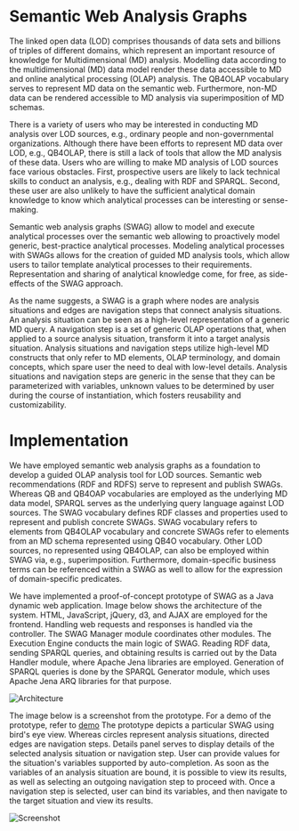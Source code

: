 # Semantic Web Analysis Graphs

The linked open data (LOD) comprises thousands of data sets and billions of triples of different domains, which represent an important resource of knowledge for Multidimensional (MD) analysis.
Modelling data according to the multidimensional (MD) data model render these data accessible to MD and online analytical processing (OLAP) analysis.
The QB4OLAP vocabulary serves to represent MD data on the semantic web.
Furthermore, non-MD data can be rendered accessible to MD analysis via superimposition of MD schemas.

There is a variety of users who may be interested in conducting MD analysis over LOD sources, e.g., ordinary people and non-governmental organizations.
Although there have been efforts to represent MD data over LOD, e.g., QB4OLAP, there is still a lack of tools that allow the MD analysis of these data.
Users who are willing to make MD analysis of LOD sources face various obstacles.
First, prospective users are likely to lack technical skills to conduct an analysis, e.g., dealing with RDF and SPARQL.
Second, these user are also unlikely to have the sufficient analytical domain knowledge to know which analytical processes can be interesting or sense-making.

Semantic web analysis graphs (SWAG) allow to model and execute analytical processes over the semantic web allowing to proactively model generic, best-practice analytical processes. 
Modeling analytical processes with SWAGs allows for the creation of guided MD analysis tools, which allow users to tailor template analytical processes to their requirements.
Representation and sharing of analytical knowledge come, for free, as side-effects of the SWAG approach.

As the name suggests, a SWAG is a graph where nodes are analysis situations and edges are navigation steps that connect analysis situations.
An analysis situation can be seen as a high-level representation of a generic MD query.
A navigation step is a set of generic OLAP operations that, when applied to a source analysis situation, transform it into a target analysis situation.
Analysis situations and navigation steps utilize high-level MD constructs that only refer to MD elements, OLAP terminology, and domain concepts, which spare user the need to deal with low-level details.
Analysis situations and navigation steps are generic in the sense that they can be parameterized with variables, unknown values to be determined by user during the course of instantiation, which fosters reusability and customizability.

# Implementation

We have employed semantic web analysis graphs as a foundation to develop a guided OLAP analysis tool for LOD sources.
Semantic web recommendations (RDF and RDFS) serve to represent and publish SWAGs.
Whereas QB and QB4OAP vocabularies are employed as the underlying MD data model, SPARQL serves as the underlying query language against LOD sources.
The SWAG vocabulary defines RDF classes and properties used to represent and publish concrete SWAGs.
SWAG vocabulary refers to elements from QB4OLAP vocabulary and concrete SWAGs refer to elements from an MD schema represented using QB4O vocabulary.
Other LOD sources, no represented using QB4OLAP, can also be employed within SWAG via, e.g., superimposition.
Furthermore, domain-specific business terms can be referenced within a SWAG as well to allow for the expression of domain-specific predicates.

We have implemented a proof-of-concept prototype of SWAG as a Java dynamic web application.
Image below shows the architecture of the system.
HTML, JavaScript, jQuery, d3, and AJAX are employed for the frontend.
Handling web requests and responses is handled via the controller.
The SWAG Manager module coordinates other modules.
The Execution Engine conducts the main logic of SWAG.
Reading RDF data, sending SPARQL queries, and obtaining results is carried out by the Data Handler module, where Apache Jena libraries are employed.
Generation of SPARQL queries is done by the SPARQL Generator module, which uses Apache Jena ARQ libraries for that purpose.

![Architecture](img/arch.png)

The image below is a screenshot from the prototype. For a demo of the prototype, refer to [demo](demo.md)
The prototype depicts a particular SWAG using bird's eye view.
Whereas circles represent analysis situations, directed edges are navigation steps.
Details panel serves to display details of the selected analysis situation or navigation step.
User can provide values for the situation's variables supported by auto-completion.
As soon as the variables of an analysis situation are bound, it is possible to view its results, as well as selecting an outgoing navigation step to proceed with.
Once a navigation step is selected, user can bind its variables, and then navigate to the target situation and view its results.

![Screenshot](img/prot.png)
